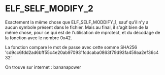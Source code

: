 # ELF_SELF_MODIFY_2


Exactement la même chose que ELF_SELF_MODDIFY_1, sauf qu'il n'y a aucun symbole présent dans le fichier. Mais au final, il s'agit bien de la même chose, pour ce qui est de l'utilisation de mprotect, et du décodage de la fonction avec le nombre 0x42.

La fonction compare le mot de passe avec cette somme SHA256 'cd9cc6fdd2ad6bff55c4e20ab970931fcdcaba0863f79d93fa459aa2ef36c432'.

On trouve sur internet : bananapower